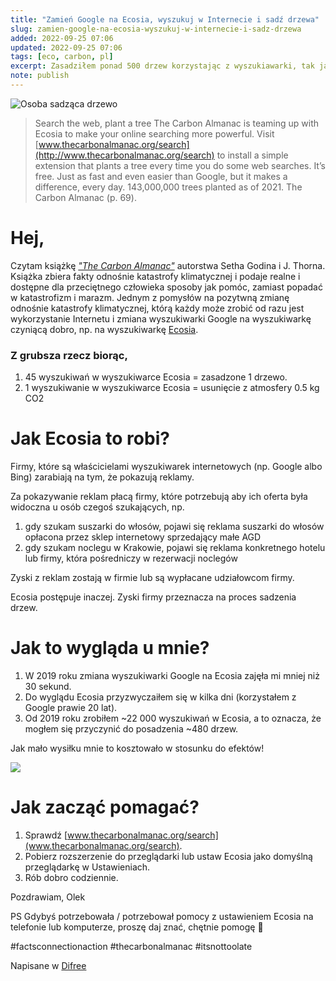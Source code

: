 ```yaml
---
title: "Zamień Google na Ecosia, wyszukuj w Internecie i sadź drzewa"
slug: zamien-google-na-ecosia-wyszukuj-w-internecie-i-sadz-drzewa
added: 2022-09-25 07:06
updated: 2022-09-25 07:06
tags: [eco, carbon, pl]
excerpt: Zasadziłem ponad 500 drzew korzystając z wyszukiawarki, tak jak zwykle korzystam.
note: publish
---
```


![Osoba sadząca drzewo](https://pinboard-uploads-production.operacdn.com/images/4c2e02ac-06cd-4760-9fab-7330b29a61e6/3cc22789-b492-465e-a9b3-05716621b0d3/b0565e80-4a61-420b-86d4-b57d67b711a8.jpeg)

> Search the web, plant a tree
> The Carbon Almanac is teaming up with Ecosia to make your online searching more powerful. Visit [www.thecarbonalmanac.org/search](http://www.thecarbonalmanac.org/search)
> to install a simple extension that plants a tree every time you do some web searches. It’s free. Just as fast and even easier than Google, but it makes a difference, every day. 143,000,000 trees planted as of 2021.
> The Carbon Almanac (p. 69).

# Hej,
Czytam książkę *["The Carbon Almanac"](https://thecarbonalmanac.org)* autorstwa Setha Godina i J. Thorna. Książka zbiera fakty odnośnie katastrofy klimatycznej i podaje realne i dostępne dla przeciętnego człowieka sposoby jak pomóc, zamiast popadać w katastrofizm i marazm.
Jednym z pomysłów na pozytwną zmianę odnośnie katastrofy klimatycznej, którą każdy może zrobić od razu jest wykorzystanie Internetu i zmiana wyszukiwarki Google na wyszukiwarkę czyniącą dobro, np. na wyszukiwarkę [Ecosia](https://www.ecosia.org/).

### Z grubsza rzecz biorąc, 

1. 45 wyszukiwań w wyszukiwarce Ecosia = zasadzone 1 drzewo.
2. 1 wyszukiwanie w wyszukiwarce Ecosia = usunięcie z atmosfery 0.5 kg CO2

# Jak Ecosia to robi?
Firmy, które są właścicielami wyszukiwarek internetowych (np. Google albo Bing) zarabiają na tym, że pokazują reklamy.

Za pokazywanie reklam płacą firmy, które potrzebują aby ich oferta była widoczna u osób czegoś szukających, np. 

1. gdy szukam suszarki do włosów, pojawi się reklama suszarki do włosów opłacona przez sklep internetowy sprzedający małe AGD
2. gdy szukam noclegu w Krakowie, pojawi się reklama konkretnego hotelu lub firmy, która pośredniczy w rezerwacji noclegów

Zyski z reklam zostają w firmie lub są wypłacane udziałowcom firmy.

Ecosia postępuje inaczej. Zyski firmy przeznacza na proces sadzenia drzew.

# Jak to wygląda u mnie?
1. W 2019 roku zmiana wyszukiwarki Google na Ecosia zajęła mi mniej niż 30 sekund.
2. Do wyglądu Ecosia przyzwyczaiłem się w kilka dni (korzystałem z Google prawie 20 lat). 
3. Od 2019 roku zrobiłem ~22 000 wyszukiwań w Ecosia, a to oznacza, że mogłem się przyczynić do posadzenia ~480 drzew.

Jak mało wysiłku mnie to kosztowało w stosunku do efektów!

![](https://pbs.twimg.com/media/FdV5rr_WYAAslE5?format=png&name=medium)

# Jak zacząć pomagać?
1. Sprawdź [www.thecarbonalmanac.org/search](www.thecarbonalmanac.org/search).
2. Pobierz rozszerzenie do przeglądarki lub ustaw Ecosia jako domyślną przeglądarkę w Ustawieniach.
3. Rób dobro codziennie.

Pozdrawiam,
Olek

PS Gdybyś potrzebowała / potrzebował pomocy z ustawieniem Ecosia na telefonie lub komputerze, proszę daj znać, chętnie pomogę 🙂


\#factsconnectionaction #thecarbonalmanac #itsnottoolate


Napisane w [Difree](https://www.getdifree.com/)